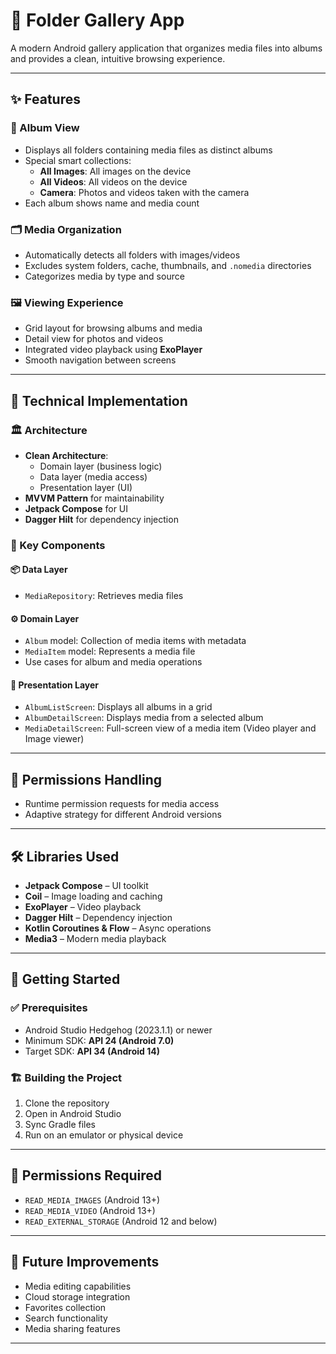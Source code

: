 # 📸 Folder Gallery App

A modern Android gallery application that organizes media files into albums and provides a clean, intuitive browsing experience.

---

## ✨ Features

### 📁 Album View
- Displays all folders containing media files as distinct albums
- Special smart collections:
    - **All Images**: All images on the device
    - **All Videos**: All videos on the device
    - **Camera**: Photos and videos taken with the camera
- Each album shows name and media count

### 🗂️ Media Organization
- Automatically detects all folders with images/videos
- Excludes system folders, cache, thumbnails, and `.nomedia` directories
- Categorizes media by type and source

### 🖼️ Viewing Experience
- Grid layout for browsing albums and media
- Detail view for photos and videos
- Integrated video playback using **ExoPlayer**
- Smooth navigation between screens

---

## 🧠 Technical Implementation

### 🏛 Architecture
- **Clean Architecture**:
    - Domain layer (business logic)
    - Data layer (media access)
    - Presentation layer (UI)
- **MVVM Pattern** for maintainability
- **Jetpack Compose** for UI
- **Dagger Hilt** for dependency injection

### 🧩 Key Components

#### 📦 Data Layer
- `MediaRepository`: Retrieves media files

#### ⚙️ Domain Layer
- `Album` model: Collection of media items with metadata
- `MediaItem` model: Represents a media file
- Use cases for album and media operations

#### 🎨 Presentation Layer
- `AlbumListScreen`: Displays all albums in a grid
- `AlbumDetailScreen`: Displays media from a selected album
- `MediaDetailScreen`: Full-screen view of a media item (Video player and Image viewer)

---

## 🔐 Permissions Handling
- Runtime permission requests for media access
- Adaptive strategy for different Android versions

---

## 🛠 Libraries Used
- **Jetpack Compose** – UI toolkit
- **Coil** – Image loading and caching
- **ExoPlayer** – Video playback
- **Dagger Hilt** – Dependency injection
- **Kotlin Coroutines & Flow** – Async operations
- **Media3** – Modern media playback

---

## 🚀 Getting Started

### ✅ Prerequisites
- Android Studio Hedgehog (2023.1.1) or newer
- Minimum SDK: **API 24 (Android 7.0)**
- Target SDK: **API 34 (Android 14)**

### 🏗️ Building the Project
1. Clone the repository
2. Open in Android Studio
3. Sync Gradle files
4. Run on an emulator or physical device

---

## 🧾 Permissions Required
- `READ_MEDIA_IMAGES` (Android 13+)
- `READ_MEDIA_VIDEO` (Android 13+)
- `READ_EXTERNAL_STORAGE` (Android 12 and below)

---

## 🔮 Future Improvements
- Media editing capabilities
- Cloud storage integration
- Favorites collection
- Search functionality
- Media sharing features

---

